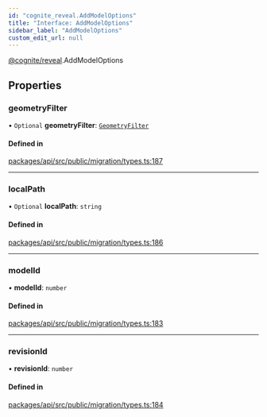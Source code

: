 ```yaml
---
id: "cognite_reveal.AddModelOptions"
title: "Interface: AddModelOptions"
sidebar_label: "AddModelOptions"
custom_edit_url: null
---
```


[@cognite/reveal](../modules/cognite_reveal.md).AddModelOptions

## Properties

### geometryFilter

• `Optional` **geometryFilter**: [`GeometryFilter`](../modules/cognite_reveal.md#geometryfilter)

#### Defined in

[packages/api/src/public/migration/types.ts:187](https://github.com/cognitedata/reveal/blob/917d1d190/viewer/packages/api/src/public/migration/types.ts#L187)

___

### localPath

• `Optional` **localPath**: `string`

#### Defined in

[packages/api/src/public/migration/types.ts:186](https://github.com/cognitedata/reveal/blob/917d1d190/viewer/packages/api/src/public/migration/types.ts#L186)

___

### modelId

• **modelId**: `number`

#### Defined in

[packages/api/src/public/migration/types.ts:183](https://github.com/cognitedata/reveal/blob/917d1d190/viewer/packages/api/src/public/migration/types.ts#L183)

___

### revisionId

• **revisionId**: `number`

#### Defined in

[packages/api/src/public/migration/types.ts:184](https://github.com/cognitedata/reveal/blob/917d1d190/viewer/packages/api/src/public/migration/types.ts#L184)

